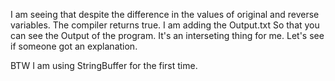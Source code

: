 I am seeing that despite the difference 
in the values of original and reverse variables.
The compiler returns true.
I am adding the Output.txt
So that you can see the Output of the program.
It's an interseting thing for me.
Let's see if someone got an explanation.

BTW I am using StringBuffer for the first time.
